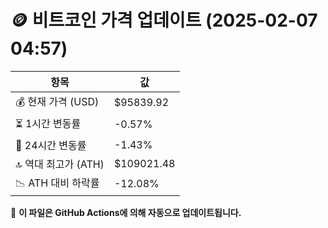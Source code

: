 # 🪙 비트코인 가격 업데이트 (2025-02-07 04:57)

| 항목                | 값 |
|--------------------|----------------|
| 💰 현재 가격 (USD) | $95839.92 |
| ⏳ 1시간 변동률    | -0.57% |
| 📆 24시간 변동률   | -1.43% |
| 🔝 역대 최고가 (ATH) | $109021.48 |
| 📉 ATH 대비 하락률 | -12.08% |

🔄 **이 파일은 GitHub Actions에 의해 자동으로 업데이트됩니다.**
